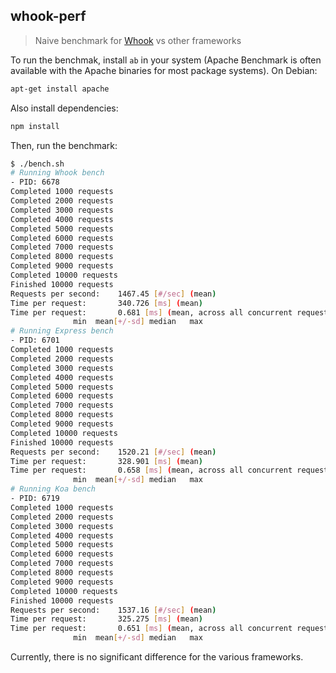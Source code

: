 ## whook-perf

> Naive benchmark for [Whook](https://github.com/nfroidure/whook) vs other
 frameworks

To run the benchmak, install `ab` in your system (Apache Benchmark is often
  available with the Apache binaries for most package systems). On Debian:
```sh
apt-get install apache
```

Also install dependencies:
```sh
npm install
```

Then, run the benchmark:

```sh
$ ./bench.sh
# Running Whook bench
- PID: 6678
Completed 1000 requests
Completed 2000 requests
Completed 3000 requests
Completed 4000 requests
Completed 5000 requests
Completed 6000 requests
Completed 7000 requests
Completed 8000 requests
Completed 9000 requests
Completed 10000 requests
Finished 10000 requests
Requests per second:    1467.45 [#/sec] (mean)
Time per request:       340.726 [ms] (mean)
Time per request:       0.681 [ms] (mean, across all concurrent requests)
              min  mean[+/-sd] median   max
# Running Express bench
- PID: 6701
Completed 1000 requests
Completed 2000 requests
Completed 3000 requests
Completed 4000 requests
Completed 5000 requests
Completed 6000 requests
Completed 7000 requests
Completed 8000 requests
Completed 9000 requests
Completed 10000 requests
Finished 10000 requests
Requests per second:    1520.21 [#/sec] (mean)
Time per request:       328.901 [ms] (mean)
Time per request:       0.658 [ms] (mean, across all concurrent requests)
              min  mean[+/-sd] median   max
# Running Koa bench
- PID: 6719
Completed 1000 requests
Completed 2000 requests
Completed 3000 requests
Completed 4000 requests
Completed 5000 requests
Completed 6000 requests
Completed 7000 requests
Completed 8000 requests
Completed 9000 requests
Completed 10000 requests
Finished 10000 requests
Requests per second:    1537.16 [#/sec] (mean)
Time per request:       325.275 [ms] (mean)
Time per request:       0.651 [ms] (mean, across all concurrent requests)
              min  mean[+/-sd] median   max
```

Currently, there is no significant difference for the various frameworks.
